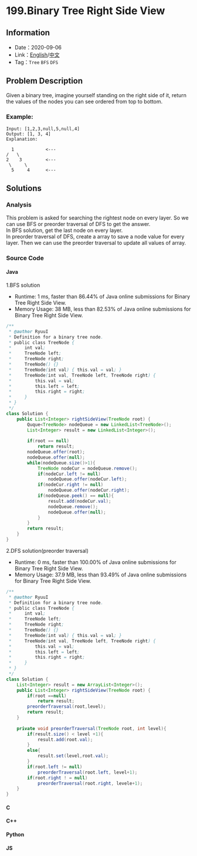 # 199.Binary Tree Right Side View
## Information
* Date：2020-09-06
* Link：[English](https://leetcode.com/problems/binary-tree-right-side-view/)/[中文](https://leetcode-cn.com/problems/binary-tree-right-side-view/)
* Tag：`Tree` `BFS` `DFS`

## Problem Description
Given a binary tree, imagine yourself standing on the right side of it, return the values of the nodes you can see ordered from top to bottom.
### Example:  
    Input: [1,2,3,null,5,null,4]
    Output: [1, 3, 4]
    Explanation:
     
      1            <---
    /   \
    2    3         <---
     \     \
      5     4      <---

## Solutions  
### Analysis
This problem is asked for searching the rightest node on every layer. So we can use BFS or preorder traversal of DFS to get the answer.   
In BFS solution, get the last node on every layer.  
In preorder traversal of DFS, create a array to save a node value for every layer. Then we can use the preorder traversal to update all values of array.  
### Source Code
#### Java
1.BFS solution
* Runtime: 1 ms, faster than 86.44% of Java online submissions for Binary Tree Right Side View.
* Memory Usage: 38 MB, less than 82.53% of Java online submissions for Binary Tree Right Side View.
```Java
/**
 * @author RyuuI
 * Definition for a binary tree node.
 * public class TreeNode {
 *     int val;
 *     TreeNode left;
 *     TreeNode right;
 *     TreeNode() {}
 *     TreeNode(int val) { this.val = val; }
 *     TreeNode(int val, TreeNode left, TreeNode right) {
 *         this.val = val;
 *         this.left = left;
 *         this.right = right;
 *     }
 * }
 */
class Solution {
    public List<Integer> rightSideView(TreeNode root) {
        Quque<TreeNode> nodeQueue = new LinkedList<TreeNode>();
        List<Integer> result = new LinkedList<Integer>();
        
        if(root == null)
        	return result;
        nodeQueue.offer(root);
        nodeQueue.offer(null);
        while(nodeQueue.size()>1){
        	TreeNode nodeCur = nodeQueue.remove();
        	if(nodeCur.left != null)
        		nodeQueue.offer(nodeCur.left);
        	if(nodeCur.right != null)
        		nodeQueue.offer(nodeCur.right);
        	if(nodeQueue.peek() == null){
        		result.add(nodeCur.val);
        		nodeQueue.remove();
        		nodeQueue.offer(null);
        	}
        }
        return result;
    }
}
```
2.DFS solution(preorder traversal)  
* Runtime: 0 ms, faster than 100.00% of Java online submissions for Binary Tree Right Side View.
* Memory Usage: 37.9 MB, less than 93.49% of Java online submissions for Binary Tree Right Side View.
```Java
/**
 * @author RyuuI
 * Definition for a binary tree node.
 * public class TreeNode {
 *     int val;
 *     TreeNode left;
 *     TreeNode right;
 *     TreeNode() {}
 *     TreeNode(int val) { this.val = val; }
 *     TreeNode(int val, TreeNode left, TreeNode right) {
 *         this.val = val;
 *         this.left = left;
 *         this.right = right;
 *     }
 * }
 */
class Solution {
	List<Integer> result = new ArrayList<Integer>();
    public List<Integer> rightSideView(TreeNode root) {
    	if(root ==null)
    		return result;
    	preorderTraversal(root,level);
    	return result;
    }
    
    private void preorderTraversal(TreeNode root, int level){
    	if(result.size() < level +1){
    		result.add(root.val);
    	}
    	else{
    		result.set(level,root.val);
    	}
    	if(root.left != null)
    		preorderTraversal(root.left, level+1);
    	if(root.right ! = null)
    		preorderTraversal(root.right, levele+1);
    }
}
```
#### C
#### C++
#### Python
#### JS
